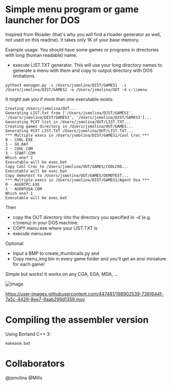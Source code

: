 # Simple menu program or game launcher for DOS
Inspired from Rloader (that's why you will find a rloader generator as well, not used on this readme).
It takes only 1K of your base memory.

Example usage:
You should have some games or programs in directories with long (human readable) name.

* execute LIST.TXT generator.
This will use your long directory names to generate a menu with them
and copy to output directory with DOS limitations.

`python3 menugen.py -i /Users/jsmolina/DIST/GAMES1  -i /Users/jsmolina/DIST/GAMES2 -o /Users/jsmolina/OUT -d c:\\menu`

It might ask you if more than one executable exists:
```
Creating /Users/jsmolina/OUT...
Generating LIST.txt from ['/Users/jsmolina/DIST/GAMES1', '/Users/jsmolina/DIST/GAMES2', '/Users/jsmolina/DIST/GAMES3']...
Generating PCXT list in /Users/jsmolina/OUT/LIST.TXT...
Creating games directory in /Users/jsmolina/OUT/GAMES...
Generating PCXT LIST.TXT /Users/jsmolina/OUT/LIST.TXT...
*** Multiple execs in /Users/jsmolina/DIST/GAMES1/Cool Croc ***
0 - COOL.EXE
1 - GO.BAT
2 - COOL.COM
3 - START.COM
Which one? 1
Executable will be exec.bat
Copy Cool Croc to /Users/jsmolina/OUT/GAMES/COOLCRO...
Executable will be exec.bat
Copy demotest to /Users/jsmolina/OUT/GAMES/DEMOTEST...
*** Multiple execs in /Users/jsmolina/DIST/GAMES1/Agent Usa ***
0 - AGENTPC.EXE
1 - AGENTUSA.COM
Which one? 1
Executable will be exec.bat
```

Then 
* copy the OUT directory into the directory you specified in -d (e.g. c:\menu) in your DOS machine. 
* COPY menu.exe where your LIST.TXT is
* execute menu.exe

Optional:
* Input a BMP to create_thumbnails.py and
* Copy menu_img.bin in every game folder and you'll get an ansi miniature for each game!


Simple but works! It works on any CGA, EGA, MDA, ...

![image](https://user-images.githubusercontent.com/447481/201638621-91b2cc8c-1ea2-4aec-aa00-937f8cfd991b.png)



https://user-images.githubusercontent.com/447481/198902539-7361644f-7a5c-4429-8ee7-9aab299d1359.mov

# Compiling the assembler version
Using Borland C++ 3:
```
makeasm.bat
```

# Collaborators
@jsmolina @Mills

